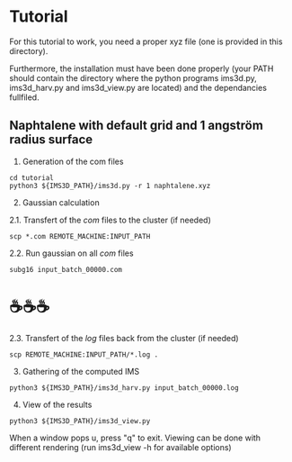 # Tutorial
For this tutorial to work, you need a proper xyz file (one is provided in this directory).

Furthermore, the installation must have been done properly (your PATH should contain the directory where the
python programs ims3d.py, ims3d_harv.py and ims3d_view.py are located) and the dependancies fullfiled.

## Naphtalene with default grid and 1 angström radius surface

1. Generation of the com files

```
cd tutorial
python3 ${IMS3D_PATH}/ims3d.py -r 1 naphtalene.xyz 
```

2. Gaussian calculation

2.1. Transfert of the _com_ files to the cluster (if needed)

```
scp *.com REMOTE_MACHINE:INPUT_PATH
```

2.2. Run gaussian on all _com_ files 

```
subg16 input_batch_00000.com
```
#  ☕☕☕

2.3. Transfert of the _log_ files back from the cluster (if needed)

```
scp REMOTE_MACHINE:INPUT_PATH/*.log .
```

3. Gathering of the computed IMS

```
python3 ${IMS3D_PATH}/ims3d_harv.py input_batch_00000.log
```
4. View of the results
```
python3 ${IMS3D_PATH}/ims3d_view.py
```
When a window pops u, press "q" to exit.
Viewing can be done with different rendering (run ims3d_view -h for available options)
